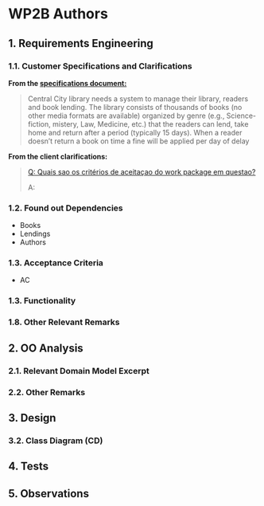 # WP2B Authors
## 1. Requirements Engineering
### 1.1. Customer Specifications and Clarifications

**From the [specifications document:](https://moodle.isep.ipp.pt/pluginfile.php/372607/mod_resource/content/0/PSOFT_LETI_assignment_2023-2024.pdf)**
>Central City library needs a system to manage their library, readers and book lending. The library consists
of thousands of books (no other media formats are available) organized by genre (e.g., Science-fiction,
mistery, Law, Medicine, etc.) that the readers can lend, take home and return after a period (typically 15
days). When a reader doesn’t return a book on time a fine will be applied per day of delay

**From the client clarifications:**

>[Q: Quais sao os critérios de aceitaçao do work package em questao?](https://moodle.isep.ipp.pt/mod/forum/discuss.php?d=29067)
>
>A: 


### 1.2. Found out Dependencies
- Books
- Lendings
- Authors

### 1.3. Acceptance Criteria
- AC

### 1.3. Functionality
### 1.8. Other Relevant Remarks
## 2. OO Analysis
### 2.1. Relevant Domain Model Excerpt
### 2.2. Other Remarks
## 3. Design
### 3.2. Class Diagram (CD)
## 4. Tests
## 5. Observations
